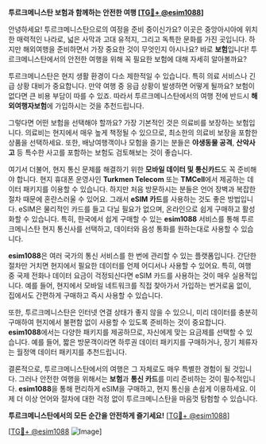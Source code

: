 **투르크메니스탄 보험과 함께하는 안전한 여행 [[TG💪+ @esim1088](https://t.me/s/esim1088)]**

안녕하세요! 투르크메니스탄으로의 여정을 준비 중이신가요? 이곳은 중앙아시아에 위치한 매력적인 나라로, 넓은 사막과 고대 유적지, 그리고 독특한 문화를 가진 곳입니다. 하지만 해외여행을 준비하면서 가장 중요한 것이 무엇인지 아시나요? 바로 **보험**입니다! 투르크메니스탄에서의 안전한 여행을 위해 꼭 필요한 보험에 대해 자세히 알아볼까요?

투르크메니스탄은 현지 생활 환경이 다소 제한적일 수 있습니다. 특히 의료 서비스나 긴급 상황 대비가 중요합니다. 만약 여행 중 응급 상황이 발생하면 어떻게 될까요? 보험이 없다면 큰 비용 부담이 따를 수 있죠. 따라서 투르크메니스탄에서의 여행 전에 반드시 **해외여행자보험**에 가입하시는 것을 추천드립니다.

그렇다면 어떤 보험을 선택해야 할까요? 가장 기본적인 것은 의료비를 보장하는 보험입니다. 의료비는 현지에서 매우 높게 책정될 수 있으므로, 최소한의 의료비 보장을 포함한 상품을 선택하세요. 또한, 배낭여행객이나 모험을 즐기는 분들은 **야생동물 공격**, **산악사고** 등 특수한 사고를 포함하는 보험도 검토해보는 것이 좋습니다.

여기서 더불어, 현지 통신 문제를 해결하기 위한 **모바일 데이터 및 통신카드**도 꼭 준비해야 합니다. 현지 휴대폰 운영사인 **Turkmen Telecom** 또는 **TMCell**에서 제공하는 데이터 패키지를 이용할 수 있습니다. 하지만 처음 방문하시는 분들은 언어 장벽과 복잡한 절차 때문에 혼란스러울 수 있어요. 그래서 **eSIM 카드**를 사용하는 것도 좋은 방법입니다. eSIM은 물리적인 카드를 들고 다닐 필요가 없으며, 온라인으로 쉽게 구매하고 활성화할 수 있습니다. 특히, 한국에서 쉽게 구매할 수 있는 **esim1088** 서비스를 통해 투르크메니스탄 현지 통신사를 선택하고, 데이터와 음성 통화를 원하는대로 사용할 수 있습니다.

**esim1088**은 여러 국가의 통신 서비스를 한 번에 관리할 수 있는 플랫폼입니다. 간단한 절차만 거치면 현지에서 필요한 데이터를 언제 어디서나 사용할 수 있어요. 특히, 여행 중 국제 전화나 데이터 요금이 걱정되신다면 eSIM 카드를 사용하는 것이 매우 실용적입니다. 예를 들어, 현지에서 모바일 네트워크를 직접 찾아가서 가입하는 번거로움 없이, 집에서도 간편하게 구매하고 즉시 사용할 수 있습니다.

또한, 투르크메니스탄은 인터넷 연결 상태가 좋지 않을 수 있으니, 미리 데이터를 충분히 구매하여 현지에서 불편함 없이 사용할 수 있도록 준비하는 것이 중요합니다. **esim1088**에서는 다양한 패키지를 제공하므로, 자신에게 맞는 요금제를 선택할 수 있습니다. 예를 들어, 짧은 방문객이라면 하루권 데이터 패키지를 구매하거나, 장기 체류자는 월정액 데이터 패키지를 추천드립니다.

결론적으로, 투르크메니스탄에서의 여행은 그 자체로도 매우 특별한 경험이 될 것입니다. 그러나 안전한 여행을 위해서는 **보험**과 **통신 카드**를 미리 준비하는 것이 필수적입니다. **esim1088**을 통해 편리하게 eSIM을 구매하고, 현지 통신을 손쉽게 이용하세요. 이제 더 이상 언어와 절차에 대한 걱정 없이 투르크메니스탄을 마음껏 탐험할 수 있습니다.

**투르크메니스탄에서의 모든 순간을 안전하게 즐기세요!** [[TG💪+ @esim1088](https://t.me/s/esim1088)]

[[TG💪+ @esim1088](https://t.me/s/esim1088) ![Image](https://i.postimg.cc/Y0z9fWf4/image.png)]